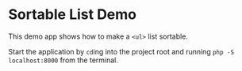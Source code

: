 # Sortable List Demo

This demo app shows how to make a `<ul>` list sortable.

Start the application by `cd`ing into the project root and running `php -S localhost:8000` from the terminal.